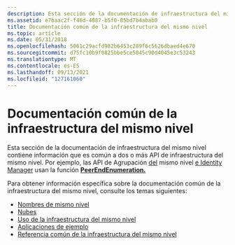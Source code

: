 ```yaml
---
description: Esta sección de la documentación de infraestructura del mismo nivel contiene información que es común a dos o más API de infraestructura del mismo nivel. Por ejemplo, la agrupación del mismo nivel y las API de Identity Manager usan la función PeerEndEnumeration.
ms.assetid: e7baac2f-f46d-4087-b5f0-85bd7b4abab0
title: Documentación común de la infraestructura del mismo nivel
ms.topic: article
ms.date: 05/31/2018
ms.openlocfilehash: 5061c29acfd982b6453c289f6c5626dbaed4e670
ms.sourcegitcommit: d75fc10b9f0825bbe5ce5045c90d4045e3c53243
ms.translationtype: MT
ms.contentlocale: es-ES
ms.lasthandoff: 09/13/2021
ms.locfileid: "127161060"
---
```

# <a name="peer-infrastructure-common-documentation"></a>Documentación común de la infraestructura del mismo nivel

Esta sección de la documentación de infraestructura del mismo nivel contiene información que es común a dos o más API de infraestructura del mismo nivel. Por ejemplo, las API de Agrupación [del](grouping-api.md) mismo nivel [e Identity Manager](identity-manager-api.md) usan la función [**PeerEndEnumeration.**](/windows/desktop/api/P2P/nf-p2p-peerendenumeration)

Para obtener información específica sobre la documentación común de la infraestructura del mismo nivel, consulte los temas siguientes:

-   [Nombres de mismo nivel](peer-names.md)
-   [Nubes](clouds.md)
-   [Uso de la infraestructura del mismo nivel](using-the-peer-infrastructure.md)
-   [Aplicaciones de ejemplo](sample-applications.md)
-   [Referencia común de la infraestructura del mismo nivel](peer-infrastructure-common-reference.md)

 

 



